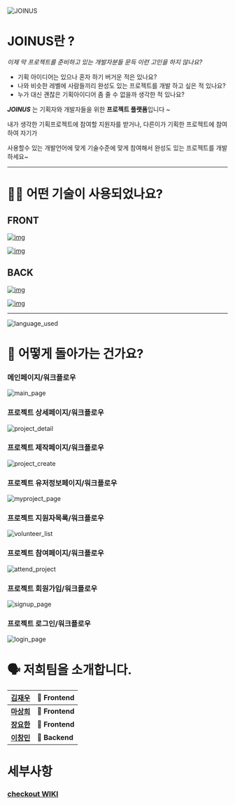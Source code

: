 
![JOINUS](https://user-images.githubusercontent.com/8604840/111570496-58fbee00-87e8-11eb-9c8f-38422fb54d73.png)



JOINUS란 ?
=============

 *이제 막 프로젝트를 준비하고 있는 개발자분들 문득 이런 고민을 하지 않나요?*
 
  * 기획 아이디어는 있으나 혼자 하기 버거운 적은 있나요? 
  * 나와 비슷한 레벨에 사람들끼리 완성도 있는 프로젝트를 개발 하고 싶은 적 있나요? 
  * 누가 대신 괜찮은 기획아이디어 좀 줄 수 없을까 생각한 적 있나요?

 ***JOINUS*** 는 기획자와 개발자들을 위한 **프로젝트 플랫폼**입니다 ~
 
 내가 생각한 기획프로젝트에 참여할 지원자를 받거나, 다른이가 기획한 프로젝트에 참여하여 자기가
 
 사용할수 있는 개발언어에 맞게 기술수준에 맞게 참여해서 완성도 있는 프로젝트를 개발하세요~

* * *



# 🕵🏼 어떤 기술이 사용되었나요?

## FRONT


[![img](https://camo.githubusercontent.com/e5f355fd197b85ae9dfb3bdd074e60b645c0798afdd48a1586fba6da1a09ecfd/68747470733a2f2f696d672e736869656c64732e696f2f62616467652f46524f4e542d52656163742d3631444146423f7374796c653d666f722d7468652d6261646765266c6f676f3d5265616374)](https://camo.githubusercontent.com/e5f355fd197b85ae9dfb3bdd074e60b645c0798afdd48a1586fba6da1a09ecfd/68747470733a2f2f696d672e736869656c64732e696f2f62616467652f46524f4e542d52656163742d3631444146423f7374796c653d666f722d7468652d6261646765266c6f676f3d5265616374)

[![img](https://camo.githubusercontent.com/113beabc46ba6ff19d49ed98bbbc248bf3ad0c2bede04b10ae9e4f26d0ee29dc/68747470733a2f2f696d672e736869656c64732e696f2f62616467652f46524f4e542d52656475782d3736344142433f7374796c653d666f722d7468652d6261646765266c6f676f3d5265647578)](https://camo.githubusercontent.com/113beabc46ba6ff19d49ed98bbbc248bf3ad0c2bede04b10ae9e4f26d0ee29dc/68747470733a2f2f696d672e736869656c64732e696f2f62616467652f46524f4e542d52656475782d3736344142433f7374796c653d666f722d7468652d6261646765266c6f676f3d5265647578)

## BACK

[![img](https://camo.githubusercontent.com/a8cf9d3f7b815383c355a52a13f37f6ffbbe25192bd397a797892ba0f75db466/68747470733a2f2f696d672e736869656c64732e696f2f62616467652f4241434b2d4e6f64652d3337373641423f7374796c653d666f722d7468652d6261646765266c6f676f3d4e6f64652e6a73)](https://camo.githubusercontent.com/a8cf9d3f7b815383c355a52a13f37f6ffbbe25192bd397a797892ba0f75db466/68747470733a2f2f696d672e736869656c64732e696f2f62616467652f4241434b2d4e6f64652d3337373641423f7374796c653d666f722d7468652d6261646765266c6f676f3d4e6f64652e6a73)

[![img](https://camo.githubusercontent.com/617c5cfe9b47cc63b17e9acd9e6ec303e894ba09e9caf253ba21d9a89014df8a/68747470733a2f2f696d672e736869656c64732e696f2f62616467652f4241434b2d457870726573732d3039324532303f7374796c653d666f722d7468652d6261646765)](https://camo.githubusercontent.com/617c5cfe9b47cc63b17e9acd9e6ec303e894ba09e9caf253ba21d9a89014df8a/68747470733a2f2f696d672e736869656c64732e696f2f62616467652f4241434b2d457870726573732d3039324532303f7374796c653d666f722d7468652d6261646765)


* * *


![language_used](https://user-images.githubusercontent.com/70802487/112434461-f6c26080-8d86-11eb-8350-c6f8a6615c0e.png)



# 🔨 어떻게 돌아가는 건가요?

### 메인페이지/워크플로우
![main_page](https://user-images.githubusercontent.com/70802487/112437256-1909ad80-8d8a-11eb-9e39-9809caffceaf.jpg)

### 프로젝트 상세페이지/워크플로우
![project_detail](https://user-images.githubusercontent.com/70802487/112437408-448c9800-8d8a-11eb-98f3-29f7599c0d52.jpg)

### 프로젝트 제작페이지/워크플로우
![project_create](https://user-images.githubusercontent.com/70802487/112437487-5a9a5880-8d8a-11eb-8cfc-2739bfadc5e6.jpg)

### 프로젝트 유저정보페이지/워크플로우
![myproject_page](https://user-images.githubusercontent.com/70802487/112437495-5c641c00-8d8a-11eb-88bf-8c2b36d29a88.jpg)

### 프로젝트 지원자목록/워크플로우
![volunteer_list](https://user-images.githubusercontent.com/70802487/112437508-5f5f0c80-8d8a-11eb-8561-fe68e1073288.jpg)

### 프로젝트 참여페이지/워크플로우
![attend_project](https://user-images.githubusercontent.com/70802487/112437515-60903980-8d8a-11eb-9de5-ba4318b60667.jpg)

### 프로젝트 회원가입/워크플로우
![signup_page](https://user-images.githubusercontent.com/70802487/112437519-6259fd00-8d8a-11eb-9855-fe1a8d22a133.jpg)

### 프로젝트 로그인/워크플로우
![login_page](https://user-images.githubusercontent.com/70802487/112437525-638b2a00-8d8a-11eb-8973-42f3c15f9a84.jpg)




# 🗣 저희팀을 소개합니다.

| [**김재우**](https://github.com/stepperweb)    | **🚩 Frontend**   |
| ---------------------------------------------- | ---------------- |
| [**마상희**](https://github.com/Ma-SangHee)     | **🚩 Frontend** |
| [**장요한**](https://github.com/romantech)     | **🚩 Frontend**   |
| [**이창민**](https://github.com/G-Ryu) | **🏁 Backend** |


# 세부사항

### [checkout WIKI](https://github.com/codestates/JOINUS-client/wiki)



